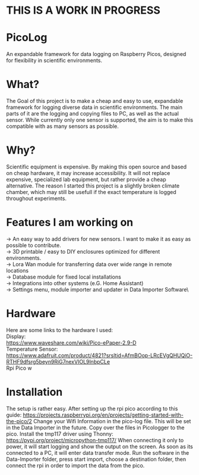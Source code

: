 # THIS IS A WORK IN PROGRESS
# PicoLog
An expandable framework for data logging on Raspberry Picos, designed for flexibility in scientific environments.

# What?
The Goal of this project is to make a cheap and easy to use, expandable framework for logging diverse data in scientific environments. The main parts of it are the logging and copying files to PC, as well as the actual sensor. While currently only one sensor is supported, the aim is to make this compatible with as many sensors as possible.

# Why?
Scientific equipment is expensive. By making this open source and based on cheap hardware, it may increase accessibility. It will not replace expensive, specialized lab equipment, but rather provide a cheap alternative. 
The reason I started this project is a slightly broken climate chamber, which may still be usefull if the exact temperature is logged throughout experiments.

# Features I am working on
-> An easy way to add drivers for new sensors. I want to make it as easy as possible to contribute.\
-> 3D printable / easy to DIY enclosures optimized for different environments.\
-> Lora Wan module for transferring data over wide range in remote locations\
-> Database module for fixed local installations\
-> Integrations into other systems (e.G. Home Assistant)\
-> Settings menu, module importer and updater in Data Importer Software\

# Hardware
Here are some links to the hardware I used:\
Display:\
https://www.waveshare.com/wiki/Pico-ePaper-2.9-D \
Temperature Sensor:\
https://www.adafruit.com/product/4821?srsltid=AfmBOop-LRcEVgQHUQiO-RTHF9dfsrg5beyn9RiG7nexVIOL9lnbpCLe \
Rpi Pico w

# Installation
The setup is rather easy. After setting up the rpi pico according to this guide:
https://projects.raspberrypi.org/en/projects/getting-started-with-the-pico/2
Change your Wifi Information in the pico-log file. This will be set in the Data Importer in the future.
Copy over the files in Picologger to the pico.
Install the tmp117 driver using Thonny: https://pypi.org/project/micropython-tmp117/ 
When connecting it only to power, it will start logging and show the output on the screen. 
As soon as its connected to a PC, it will enter data transfer mode. Run the software in the Data-Importer folder, press start import, choose a destination folder, then connect the rpi in order to import the data from the pico.
